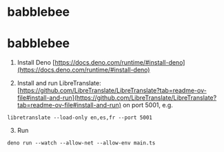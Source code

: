 # babblebee
# babblebee

1. Install Deno [https://docs.deno.com/runtime/#install-deno](https://docs.deno.com/runtime/#install-deno)

2. Install and run LibreTranslate: [https://github.com/LibreTranslate/LibreTranslate?tab=readme-ov-file#install-and-run](https://github.com/LibreTranslate/LibreTranslate?tab=readme-ov-file#install-and-run) on port 5001, e.g. 

```
libretranslate --load-only en,es,fr --port 5001
```

3. Run

```
deno run --watch --allow-net --allow-env main.ts
```

